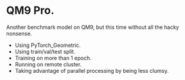 # QM9 Pro.  
Another benchmark model on QM9, but this time without all the hacky nonsense.  
- Using PyTorch_Geometric.  
- Using train/val/test split.  
- Training on more than 1 epoch.
- Running on remote cluster.  
- Taking advantage of parallel processing by being less clumsy.